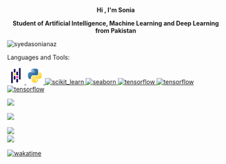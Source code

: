 <p align="center"><b>Hi , I'm Sonia</p></b>
<p align="center"><b>Student of Artificial Intelligence, Machine Learning and Deep Learning from Pakistan</p></b>

<p align="left"> <img src="https://komarev.com/ghpvc/?username=syedasonianaz&label=Profile%20views&color=0e75b6&style=flat" alt="syedasonianaz" /> </p>

<p align="left">Languages and Tools:</p>
<p align="left"> <a href="https://pandas.pydata.org/" target="_blank" rel="noreferrer"> <img src="https://raw.githubusercontent.com/devicons/devicon/2ae2a900d2f041da66e950e4d48052658d850630/icons/pandas/pandas-original.svg" alt="pandas" width="40" height="40"/> </a> <a href="https://www.python.org" target="_blank" rel="noreferrer"> <img src="https://raw.githubusercontent.com/devicons/devicon/master/icons/python/python-original.svg" alt="python" width="40" height="40"/> </a> <a href="https://scikit-learn.org/" target="_blank" rel="noreferrer"> <img src="https://upload.wikimedia.org/wikipedia/commons/0/05/Scikit_learn_logo_small.svg" alt="scikit_learn" width="40" height="40"/> </a> <a href="https://seaborn.pydata.org/" target="_blank" rel="noreferrer"> <img src="https://seaborn.pydata.org/_images/logo-mark-lightbg.svg" alt="seaborn" width="40" height="40"/> </a> <a href="https://www.matplotlib.org" target="_blank" rel="noreferrer"> <img src="https://www.matplotlib.org/stable/_static/logo_dark.svg" alt="tensorflow" width="40" height="40"/> </a> <a href="https://www.tensorflow.org" target="_blank" rel="noreferrer"> <img src="https://www.vectorlogo.zone/logos/tensorflow/tensorflow-icon.svg" alt="tensorflow" width="40" height="40"/> </a> <a href="https://www.numpy.org" target="_blank" rel="noreferrer"> <img src="https://www.numpy.org/images/logo.svg" alt="tensorflow" width="40" height="40"/> </a> </p>


![](https://github-readme-stats.vercel.app/api/wakatime?username=syedasonianaz&theme=dark&border_radius=5&layout=compact)

![](https://github-readme-stats.vercel.app/api?username=syedasonianaz&theme=dark&hide_border=false&include_all_commits=false&count_private=false)<br/>

![](https://github-readme-streak-stats.herokuapp.com/?user=syedasonianazi&theme=dark&hide_border=false)<br/>
![](https://github-readme-stats.vercel.app/api/top-langs/?username=syedasonianaz&theme=dark&hide_border=false&include_all_commits=false&count_private=false&layout=compact)

[![wakatime](https://wakatime.com/badge/user/825b6764-a432-49e5-9980-96831b5d90a3.svg)](https://wakatime.com/@825b6764-a432-49e5-9980-96831b5d90a3)
